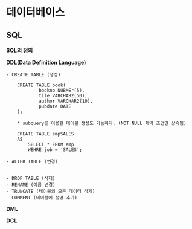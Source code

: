 # 데이터베이스

## SQL

**SQL의 정의**

**DDL(Data Definition Language)**

	- CREATE TABLE (생성)

		CREATE TABLE book(
				bookno NUBMEr(5),
				tile VARCHAR2(50),
				author VARCHAR2(10),
				pubdate DATE
		);

		* subquery를 이용한 테이블 생성도 가능하다. (NOT NULL 제약 조건만 상속됨)

		CREATE TABLE empSALES 
		AS
			SELECT * FROM emp
			WEHRE job = 'SALES';

	- ALTER TABLE (변경)


	- DROP TABLE (삭제)
	- RENAME (이름 변경)
	- TRUNCATE (테이블의 모든 데이터 삭제)
	- COMMENT (테이블에 설명 추가)

**DML**

**DCL**



